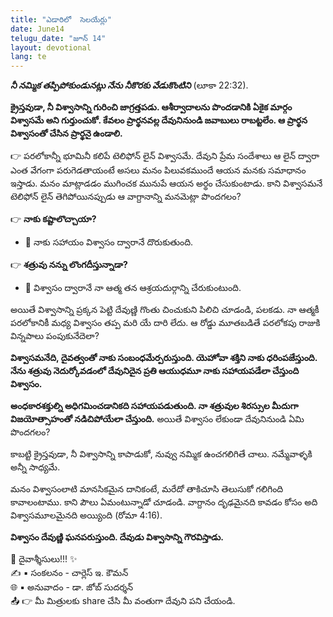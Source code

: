 ```yaml
---
title: "ఎడారిలో  సెలయేర్లు"
date: June14
telugu_date: "జూన్ 14"
layout: devotional
lang: te
---
```

***నీ నమ్మిక తప్పిపోకుండునట్లు నేను నీకొరకు వేడుకొంటిని*** (లూకా 22:32). 

**క్రైస్తవుడా, నీ విశ్వాసాన్ని గురించి జాగ్రత్తపడు. ఆశీర్వాదాలను పొందడానికి ఏకైక మార్గం విశ్వాసమే అని గుర్తుంచుకో. కేవలం ప్రార్థనవల్ల దేవునినుండి జవాబులు రాబట్టలేం. ఆ ప్రార్థన విశ్వాసంతో చేసిన ప్రార్థనై ఉండాలి.**

👉 పరలోకాన్నీ భూమినీ కలిపే టెలిఫోన్ లైన్ విశ్వాసమే. దేవుని ప్రేమ సందేశాలు ఆ లైన్ ద్వారా ఎంత వేగంగా పరుగెడతాయంటే అసలు మనం పిలువకముందే ఆయన మనకు సమాధానం ఇస్తాడు. మనం మాట్లాడడం ముగించక మునుపే ఆయన అర్థం చేసుకుంటాడు. కాని విశ్వాసమనే  టెలిఫోన్ లైన్ తెగిపోయినప్పుడు ఆ వాగ్దానాన్ని మనమెట్లా పొందగలం?

👉 **నాకు కష్టాలొచ్చాయా?**
- 🔹 నాకు సహాయం విశ్వాసం ద్వారానే దొరుకుతుంది.

👉 **శత్రువు నన్ను లొంగదీస్తున్నాడా?**

- 🔹 విశ్వాసం ద్వారానే నా ఆత్మ తన ఆశ్రయదుర్గాన్ని చేరుకుంటుంది.

అయితే విశ్వాసాన్ని ప్రక్కన పెట్టి దేవుణ్ణి గొంతు చించుకుని పిలిచి చూడండి, పలకడు. నా ఆత్మకీ పరలోకానికీ మధ్య విశ్వాసం తప్ప మరి యే దారి లేదు. ఆ రోడ్డు మూతబడితే పరలోకపు రాజుకి విన్నపాలు పంపుకునేదెలా?

**విశ్వాసమనేది, దైవత్వంతో నాకు సంబంధమేర్పరుస్తుంది. యెహోవా శక్తిని నాకు ధరింపజేస్తుంది. నేను శత్రువు నెదుర్కోవడంలో దేవునిదైన ప్రతి ఆయుధమూ నాకు సహాయపడేలా చేస్తుంది విశ్వాసం.**

 **అంధకారశక్తుల్ని అధిగమించడానికది సహాయపడుతుంది. నా శత్రువుల శిరస్సుల మీదుగా విజయోత్సాహంతో నడిచిపోయేలా చేస్తుంది.** అయితే విశ్వాసం లేకుండా దేవునినుండి ఏమి పొందగలం?

కాబట్టి క్రైస్తవుడా, నీ విశ్వాసాన్ని కాపాడుకో, నువ్వు నమ్మిక ఉంచగలిగితే చాలు. నమ్మేవాళ్ళకి అన్నీ సాధ్యమే.

మనం విశ్వాసంలాటి మానసికమైన దానికంటే, మరేదో తాకిచూసి తెలుసుకో గలిగింది కావాలంటాము. కాని పౌలు ఏమంటున్నాడో చూడండి. వాగ్దానం దృఢమైనది కావడం కోసం అది విశ్వాసమూలమైనది అయ్యింది (రోమా 4:16). 

**విశ్వాసం దేవుణ్ణి ఘనపరుస్తుంది. దేవుడు విశ్వాసాన్ని గౌరవిస్తాడు.**

<div class="blessing">🙏 <span class="bless-text">దైవాశ్శీసులు!!!</span> ✨</div>

<div class="credit">✍️ <span class="credit-text">▪ సంకలనం - చార్లెస్ ఇ. కౌమన్</span></div>
<div class="credit">🌐 <span class="credit-text">▪ అనువాదం - డా. జోబ్ సుదర్శన్</span></div>


<div class="share">📤 👉 <span class="share-text">మీ మిత్రులకు share చేసి మీ వంతుగా దేవుని పని చేయండి.</span></div>

